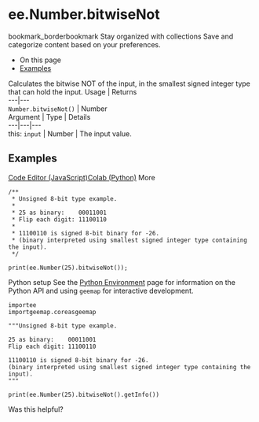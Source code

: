  
#  ee.Number.bitwiseNot
bookmark_borderbookmark Stay organized with collections  Save and categorize content based on your preferences.
  * On this page
  * [Examples](https://developers.google.com/earth-engine/apidocs/ee-number-bitwisenot#examples)


Calculates the bitwise NOT of the input, in the smallest signed integer type that can hold the input.
Usage | Returns  
---|---  
`Number.bitwiseNot()` | Number  
Argument | Type | Details  
---|---|---  
this: `input` | Number | The input value.  
## Examples
[Code Editor (JavaScript)](https://developers.google.com/earth-engine/apidocs/ee-number-bitwisenot#code-editor-javascript-sample)[Colab (Python)](https://developers.google.com/earth-engine/apidocs/ee-number-bitwisenot#colab-python-sample) More
```
/**
 * Unsigned 8-bit type example.
 *
 * 25 as binary:    00011001
 * Flip each digit: 11100110
 *
 * 11100110 is signed 8-bit binary for -26.
 * (binary interpreted using smallest signed integer type containing the input).
 */

print(ee.Number(25).bitwiseNot());
```
Python setup
See the [ Python Environment](https://developers.google.com/earth-engine/guides/python_install) page for information on the Python API and using `geemap` for interactive development.
```
importee
importgeemap.coreasgeemap
```
```
"""Unsigned 8-bit type example.

25 as binary:    00011001
Flip each digit: 11100110

11100110 is signed 8-bit binary for -26.
(binary interpreted using smallest signed integer type containing the input).
"""

print(ee.Number(25).bitwiseNot().getInfo())
```

Was this helpful?
